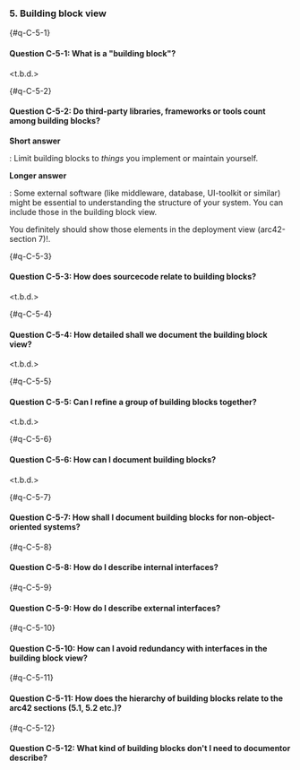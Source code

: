 
### 5. Building block view

{#q-C-5-1}
#### Question C-5-1: What is a "building block"?

<t.b.d.>

{#q-C-5-2}
#### Question C-5-2: Do third-party libraries, frameworks or tools count among building blocks?

**Short answer**

: Limit building blocks to _things_ you implement or maintain yourself.

**Longer answer**

: Some external software (like middleware, database, UI-toolkit or similar)
might be essential to understanding the structure of your system. You can
include those in the building block view.

  You definitely should show those elements in the deployment view
  (arc42-section 7)!.

{#q-C-5-3}
#### Question C-5-3: How does sourcecode relate to building blocks?

<t.b.d.>

{#q-C-5-4}
#### Question C-5-4: How detailed shall we document the building block view?

<t.b.d.>

{#q-C-5-5}
#### Question C-5-5: Can I refine a group of building blocks together?

<t.b.d.>

{#q-C-5-6}
#### Question C-5-6: How can I document building blocks?

<t.b.d.>

{#q-C-5-7}
#### Question C-5-7: How shall I document building blocks for non-object-oriented systems?

<t-b-d>

{#q-C-5-8}
#### Question C-5-8: How do I describe internal interfaces?

<t-b-d>

{#q-C-5-9}
#### Question C-5-9: How do I describe external interfaces?

<t-b-d>

{#q-C-5-10}
#### Question C-5-10: How can I avoid redundancy with interfaces in the building block view?

<t-b-d>

{#q-C-5-11}
#### Question C-5-11: How does the hierarchy of building blocks relate to the arc42 sections (5.1, 5.2 etc.)?

<t-b-d>

{#q-C-5-12}
#### Question C-5-12: What kind of building blocks don't I need to documentor describe?

<t-b-d>
